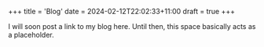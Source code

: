 +++
title = 'Blog'
date = 2024-02-12T22:02:33+11:00
draft = true
+++

I will soon post a link to my blog here.
Until then, this space basically acts as a placeholder.
